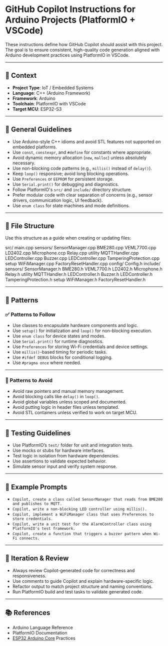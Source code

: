 # GitHub Copilot Instructions for Arduino Projects (PlatformIO + VSCode)

These instructions define how GitHub Copilot should assist with this project. The goal is to ensure consistent, high-quality code generation aligned with Arduino development practices using PlatformIO in VSCode.

---

## 🧠 Context

- **Project Type**: IoT / Embedded Systems
- **Language**: C++ (Arduino Framework)
- **Framework**: Arduino
- **Toolchain**: PlatformIO with VSCode
- **Target MCU**: ESP32-S3

---

## 🔧 General Guidelines

- Use Arduino-style C++ idioms and avoid STL features not supported on embedded platforms.
- Use `const`, `constexpr`, and `#define` for constants where appropriate.
- Avoid dynamic memory allocation (`new`, `malloc`) unless absolutely necessary.
- Use non-blocking code patterns (e.g., `millis()` instead of `delay()`).
- Keep `loop()` responsive; avoid long blocking operations.
- Use `Preferences` or `EEPROM` for persistent storage.
- Use `Serial.print()` for debugging and diagnostics.
- Follow PlatformIO's `src/` and `include/` directory structure.
- Prefer modular code with clear separation of concerns (e.g., sensor drivers, communication logic, UI feedback).
- Use `enum class` for state machines and mode definitions.

---

## 📁 File Structure

Use this structure as a guide when creating or updating files:

src/
    main.cpp
    sensors/
        SensorManager.cpp
        BME280.cpp
        VEML7700.cpp
        LD2402.cpp
        Microphone.ccp
        Relay.cpp
    utility
        MQTTHandler.cpp
        LEDController.cpp
        Buzzer.cpp
        LEDController.cpp
        TamperingProtection.cpp
    setup
        WiFiManager.cpp
        FactoryResetHandler.cpp
config/
    Config.h
include/
    sensors/
        SensorManager.h
        BME280.h
        VEML7700.h
        LD2402.h
        Microphone.h
        Relay.h
    utility
        MQTTHandler.h
        LEDController.h
        Buzzer.h
        LEDController.h
        TamperingProtection.h
    setup
        WiFiManager.h
        FactoryResetHandler.h

---

## 🧶 Patterns

### ✅ Patterns to Follow

- Use classes to encapsulate hardware components and logic.
- Use `setup()` for initialization and `loop()` for non-blocking execution.
- Use `enum class` for device states and modes.
- Use `Serial.print()` for runtime diagnostics.
- Use `Preferences` for storing Wi-Fi credentials and device settings.
- Use `millis()`-based timing for periodic tasks.
- Use `#ifdef DEBUG` blocks for conditional logging.
- Use `#pragma once` where needed.

---

### 🚫 Patterns to Avoid

- Avoid raw pointers and manual memory management.
- Avoid blocking calls like `delay()` in `loop()`.
- Avoid global variables unless scoped and documented.
- Avoid putting logic in header files unless templated.
- Avoid STL containers unless verified to work on target MCU.

---

## 🧪 Testing Guidelines

- Use PlatformIO’s `test/` folder for unit and integration tests.
- Use mocks or stubs for hardware interfaces.
- Test logic in isolation from hardware dependencies.
- Use assertions to validate expected behavior.
- Simulate sensor input and verify system response.

---

## 🧩 Example Prompts

- `Copilot, create a class called SensorManager that reads from BME280 and publishes to MQTT.`
- `Copilot, write a non-blocking LED controller using millis().`
- `Copilot, implement a WiFiManager class that uses Preferences to store credentials.`
- `Copilot, write a unit test for the AlarmController class using PlatformIO's test framework.`
- `Copilot, create a function that triggers a buzzer pattern when Wi-Fi connects.`

---

## 🔁 Iteration & Review

- Always review Copilot-generated code for correctness and responsiveness.
- Use comments to guide Copilot and explain hardware-specific logic.
- Refactor output to match project structure and naming conventions.
- Run PlatformIO build and test tasks to validate generated code.

---

## 📚 References

- Arduino Language Reference
- PlatformIO Documentation
- [ESP32 Arduino Core](https://github.com/espressif/ardu) Practices
